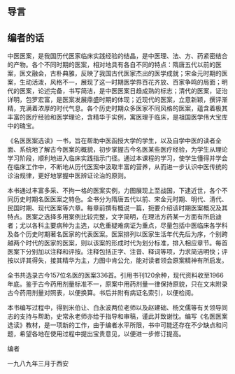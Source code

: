 ## 导言
## 编者的话

中医医案，是我国历代医家临床实践经验的结晶，是中医理、法、方、药紧密结合的产物。各个不同时期的医案，相对地具有各自不同的特点：隋唐五代以前的医案，医文融会，古朴典雅，反映了我国古代医家杰出的医学成就；宋金元时期的医案，生动活泼，风格不一，展现了这一时期医学界百花齐放、百家争鸣的局面；明代的医案，论述完备，书写简洁，是中医医案日趋成熟的标志；清代的医案，证治详明，包罗宏富，是医案发展鼎盛时期的体现；近现代的医案，立意新颖，撰评渐精，充满着浓厚的时代气息。各个历史时期众多医家不同风格的医案，蕴含着极其丰富的医疗经验和医学理论，含精华于实例，寓医理于临床，是祖国医学伟大宝库中的瑰宝。

《名医医案选读》一书，旨在帮助中医函授大学的学生，以及自学中医的读者全面、系统地了解古今医案的概貌，初步掌握古今名医某些医疗经验，为学生从理论学习阶段，顺利地进入临床实践指示门径。通过本课程的学习，使学生懂得并学会在临床工作中，不断地从历代医案中汲取丰富的营养，从而进一步认识中医传统的诊治规律，更好地掌握中医辨证论治的原则。

本书通过丰富多采、不拘一格的医案实例，力图展现上至战国，下逮近世，各个不同历史时期名医医案之特色。全书分为隋唐五代以前、宋金元时期、明代、清代、民国时期、现代医案等六章。每章前撰有概说一篇，扼要介绍该时期医案概况及其特点。医案之选择多用案例比较完整，文字简明，在理法方药某一方面有所启迪者；尤以各科主要病种为主选，以危重疑难病证为重点，尽量包括中医临床各学科及各个历史时期著名医家的代表医案。医案排列以医家生活年代先后为序，个别跨越两个时代的医家的医案，则以该案的形成时代为划分标准，排入相应章节。每首医案下分别加以注释和评按。注释包括正字、注音、释词等项，力求简洁明快；评按以评其得失，接其精华为主，力图中肯公允，能对读者领会原案精神有所启发。

全书共选录古今157位名医的医案336首。引用书刊120余种，现代资料收至1966年底。鉴于古今药用剂量标准不一，原案中用药剂量一律保持原貌，只在文末附录古今药用剂量对照表，以便换算。书后并附有病证名索引，以便检阅。

本书编写过程中，得到米伯让、白永波两位老师以及赵建础、杨文儒等有关领导同志的支持与帮助，史常永老师亦给于指导和审稿，谨此并致谢忱。编写《名医医案选读》教材，是一项新的工作，由于编者水平所限，书中可能还存在不少缺点和问题，希望各地在使用过程中提出宝贵意见，以便进一步修订提高。

编者

一九八九年三月于西安